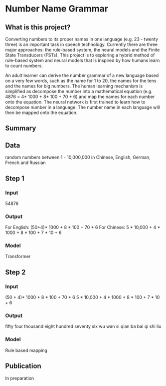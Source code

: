 # Number Name Grammar 

## What is this project?
Converting numbers to its proper names in one language (e.g. 23 - twenty three) is an important task in speech technology. Currently there are three major approaches: the rule-based system, the neural models and the Finite State Transducers (FSTs). This project is to exploring a hybrid method of rule-based system and neural models that is inspired by how humans learn to count numbers. 

An adult learner can derive the number grammar of a new language based on a very few words, such as the name for 1 to 20, the names for the tens and the names for big numbers. The human learning mechanism is simplified as decompose the number into a mathematical equation (e.g. 4876 = 4* 1000 + 8* 100 + 70 + 6) and map the names for each number onto the equation. The neural network is first trained to learn how to decompose number in a language. The number name in each language will then be mapped onto the equation. 

## Summary

## Data
random numbers between 1 - 10,000,000 in Chinese, English, German, French and Russian

## Step 1 
### Input
54876
### Output
For English: (50+4)* 1000 + 8 * 100 + 70 + 6
For Chinese: 5 * 10,000 + 4 * 1000 + 8 * 100 + 7 * 10 + 6
### Model 
Transformer

## Step 2
### Input 
(50 + 4)* 1000 + 8 * 100 + 70 + 6
5 * 10,000 + 4 * 1000 + 8 * 100 + 7 * 10 + 6
### Output
fifty four thousand eight hundred seventy six
wu wan si qian ba bai qi shi liu 
### Model
Rule based mapping

## Publication
In preparation

